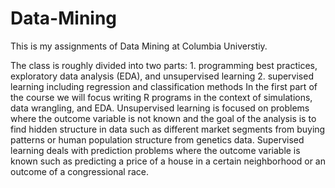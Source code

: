 # Data-Mining

This is my assignments of Data Mining at Columbia Universtiy.  

The class is roughly divided into two parts: 1. programming best practices, exploratory data analysis (EDA), and unsupervised learning 2. supervised learning including regression and classification methods In the first part of the course we will focus writing R programs in the context of simulations, data wrangling, and EDA. Unsupervised learning is focused on problems where the outcome variable is not known and the goal of the analysis is to find hidden structure in data such as different market segments from buying patterns or human population structure from genetics data. Supervised learning deals with prediction problems where the outcome variable is known such as predicting a price of a house in a certain neighborhood or an outcome of a congressional race.
